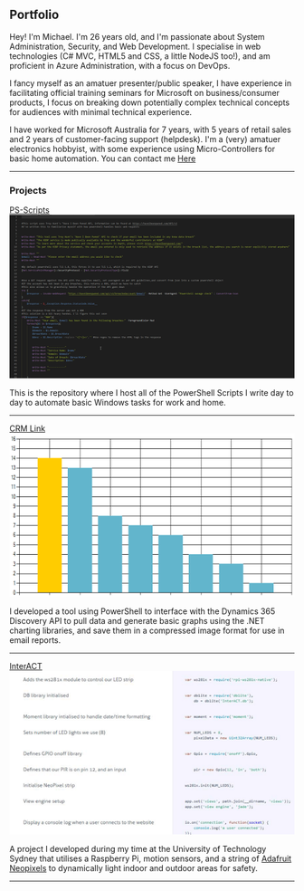 ## Portfolio
 Hey! I'm Michael. I'm 26 years old, and I'm passionate about System Administration, Security, and Web Development. I specialise in web technologies (C# MVC, HTML5 and CSS, a little NodeJS too!), and am proficient in Azure Administration, with a focus on DevOps.
 
  I fancy myself as an amatuer presenter/public speaker, I have experience in facilitating official training seminars for Microsoft on business/consumer products, I focus on breaking down potentially complex technical concepts for audiences with minimal technical experience.
  
 I have worked for Microsoft Australia for 7 years, with 5 years of retail sales and 2 years of customer-facing support (helpdesk). I'm a (very) amatuer electronics hobbyist, with some experience using Micro-Controllers for basic home automation. You can contact me [Here](mailto:michaelcondon@outlook.com)

---

### Projects 

[PS-Scripts](https://github.com/MichaelCondon/PS-Scripts)
![Scripts](images/PowerShell.png)

This is the repository where I host all of the PowerShell Scripts I write day to day to automate basic Windows tasks for work and home.

---

[CRM Link]()
![CRM](images/dyn.png)

I developed a tool using PowerShell to interface with the Dynamics 365 Discovery API to pull data and generate basic graphs using the .NET charting libraries, and save them in a compressed image format for use in email reports.

---

[InterACT](https://github.com/MichaelCondon/IoT-InterACT)
![InterACT](images/InterACT.png)

A project I developed during my time at the University of Technology Sydney that utilises a Raspberry Pi, motion sensors, and a string of [Adafruit Neopixels](https://www.adafruit.com/category/168) to dynamically light indoor and outdoor areas for safety.

---
<!-- [Systems Admin Dashboard](http://example.com/)
<img src="images/dummy_thumbnail.jpg?raw=true"/>

---

### More Projects

- [Project 1 Title](http://example.com/)
- [Project 2 Title](http://example.com/)
- [Project 3 Title](http://example.com/)
- [Project 4 Title](http://example.com/)
- [Project 5 Title](http://example.com/)

---


---

 -->
